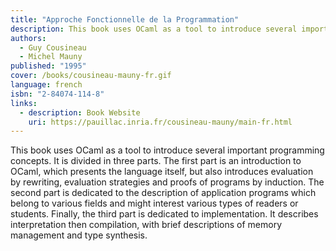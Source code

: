 ```yaml
---
title: "Approche Fonctionnelle de la Programmation"
description: This book uses OCaml as a tool to introduce several important programming concepts.
authors:
  - Guy Cousineau
  - Michel Mauny
published: "1995"
cover: /books/cousineau-mauny-fr.gif
language: french
isbn: "2-84074-114-8"
links:
  - description: Book Website
    uri: https://pauillac.inria.fr/cousineau-mauny/main-fr.html
---
```


This book uses OCaml as a tool to introduce several important
programming concepts. It is divided in three parts. The first part is an
introduction to OCaml, which presents the language itself, but also
introduces evaluation by rewriting, evaluation strategies and proofs of
programs by induction. The second part is dedicated to the description
of application programs which belong to various fields and might
interest various types of readers or students. Finally, the third part
is dedicated to implementation. It describes interpretation then
compilation, with brief descriptions of memory management and type
synthesis.
